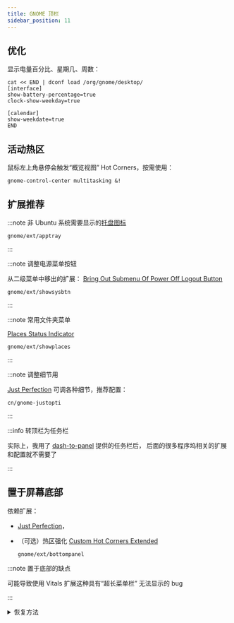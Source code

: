 ```yaml
---
title: GNOME 顶栏
sidebar_position: 11
---
```


## 优化

显示电量百分比、星期几、周数：

```shell
cat << END | dconf load /org/gnome/desktop/
[interface]
show-battery-percentage=true
clock-show-weekday=true

[calendar]
show-weekdate=true
END
```

## 活动热区

鼠标左上角悬停会触发“概览视图” Hot Corners，按需使用：

    gnome-control-center multitasking &!

## 扩展推荐

:::note 非 Ubuntu 系统需要显示的[托盘图标](https://extensions.gnome.org/extension/615/appindicator-support/)

    gnome/ext/apptray

:::

:::note 调整电源菜单按钮

从二级菜单中移出的扩展：
[Bring Out Submenu Of Power Off Logout Button](https://extensions.gnome.org/extension/2917/bring-out-submenu-of-power-offlogout-button/)

    gnome/ext/showsysbtn

:::

:::note 常用文件夹菜单

[Places Status Indicator](https://extensions.gnome.org/extension/8/places-status-indicator/)

    gnome/ext/showplaces

:::

:::note 调整细节用

[Just Perfection](https://extensions.gnome.org/extension/3843/just-perfection/)
可调各种细节，推荐配置：

    cn/gnome-justopti

:::

:::info 转顶栏为任务栏

实际上，我用了 [dash-to-panel](https://extensions.gnome.org/extension/1160/dash-to-panel/) 提供的任务栏后，
后面的很多程序坞相关的扩展和配置就不需要了

:::

## 置于屏幕底部

依赖扩展：

- [Just Perfection](https://extensions.gnome.org/extension/3843/just-perfection/)，
- （可选）热区强化 [Custom Hot Corners Extended](https://extensions.gnome.org/extension/4167/custom-hot-corners-extended/)

      gnome/ext/bottompanel

:::note 置于底部的缺点

可能导致使用 Vitals 扩展这种具有“超长菜单栏” 无法显示的 bug

:::

 <details className="let-details-to-gray">
<summary>恢复方法</summary>

    gnome/ext/bottompanel-recover

</details>

<!--
### 隐藏标题栏

支持部分应用的 [Pixel Saver](https://extensions.gnome.org/extension/723/pixel-saver/) 扩展，
前置依赖：

    sudo dnf in -y xprop
-->

<!--
### gtk-title-bar

https://extensions.gnome.org/extension/1732/gtk-title-bar/
-->
